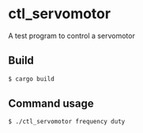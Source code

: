 # ctl_servomotor
A test program to control a servomotor

## Build
```sh
$ cargo build
```

## Command usage
```sh
$ ./ctl_servomotor frequency duty
```
